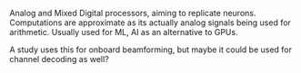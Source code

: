 Analog and Mixed Digital processors, aiming to replicate neurons. 
Computations are approximate as its actually analog signals being used for arithmetic.
Usually used for ML, AI as an alternative to GPUs.

A study uses this for onboard beamforming, but maybe it could be used for channel decoding as well?
